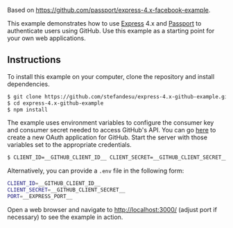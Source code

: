 Based on https://github.com/passport/express-4.x-facebook-example.

This example demonstrates how to use [Express](http://expressjs.com/) 4.x and
[Passport](http://passportjs.org/) to authenticate users using GitHub.  Use
this example as a starting point for your own web applications.

## Instructions

To install this example on your computer, clone the repository and install
dependencies.

```bash
$ git clone https://github.com/stefandesu/express-4.x-github-example.git
$ cd express-4.x-github-example
$ npm install
```

The example uses environment variables to configure the consumer key and
consumer secret needed to access GitHub's API. You can go [here](https://github.com/settings/applications/new) to create a new OAuth application for GitHub.  Start the server with those
variables set to the appropriate credentials.

```bash
$ CLIENT_ID=__GITHUB_CLIENT_ID__ CLIENT_SECRET=__GITHUB_CLIENT_SECRET__ node server.js
```

Alternatively, you can provide a `.env` file in the following form:
```bash
CLIENT_ID=__GITHUB_CLIENT_ID__
CLIENT_SECRET=__GITHUB_CLIENT_SECRET__
PORT=__EXPRESS_PORT__
```

Open a web browser and navigate to [http://localhost:3000/](http://localhost:3000/)
(adjust port if necessary) to see the example in action.
